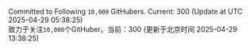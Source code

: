 Committed to Following `10,000` GitHubers. Current: <!-- FOLLOWING_COUNT -->300<!-- FOLLOWING_COUNT --> (Update at UTC <!-- LAST_UPDATED -->2025-04-29 05:38:25<!-- LAST_UPDATED -->)<br>
致力于关注`10,000`个GitHuber。当前：<!-- FOLLOWING_COUNT -->300<!-- FOLLOWING_COUNT --> (更新于北京时间 <!-- LAST_UPDATED_CST -->2025-04-29 13:38:25<!-- LAST_UPDATED_CST -->)
